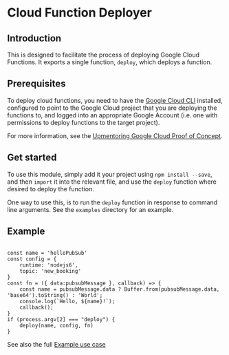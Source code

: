 # Cloud Function Deployer


## Introduction

This is designed to facilitate the process of deploying Google Cloud Functions.  It exports a single function, `deploy`, which deploys a function.


## Prerequisites

To deploy cloud functions, you need to have the [Google Cloud CLI](https://cloud.google.com/sdk/) installed, configured to point to the Google Cloud project that you are deploying the functions to, and logged into an appropriate Google Account (i.e. one with permissions to deploy functions to the target project).

For more information, see the [Upmentoring Google Cloud Proof of Concept](https://github.com/leanjscom/upmentoring-gcloud-poc).


## Get started

To use this module, simply add it your project using `npm install --save`, and then `import` it into the relevant file, and use the `deploy` function where desired to deploy the function.

One way to use this, is to run the `deploy` function in response to command line arguments.  See the `examples` directory for an example.


## Example

```

const name = 'helloPubSub'
const config = {
	runtime: 'nodejs6',
	topic: 'new_booking'
}
const fn = ({ data:pubsubMessage }, callback) => {
	const name = pubsubMessage.data ? Buffer.from(pubsubMessage.data, 'base64').toString() : 'World';
	console.log(`Hello, ${name}!`);
	callback();
}
if (process.argv[2] === "deploy") {
	deploy(name, config, fn)
}
```

See also the full [Example use case](https://github.com/leanjscom/cloud-function-deployer/tree/master/examples/define-and-deploy)